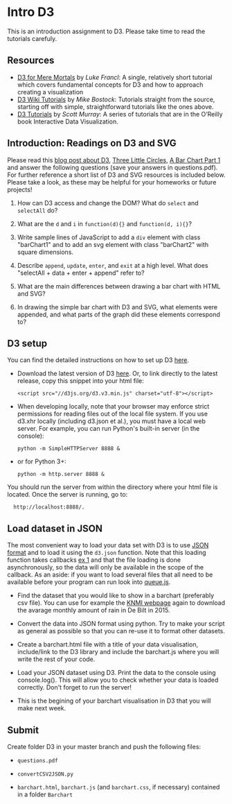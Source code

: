 # Intro D3

This is an introduction assignment to D3. Please take time to read the tutorials carefuly. 


[D3website]: http://d3js.org/

## Resources

* [D3 for Mere Mortals] by *Luke Francl*: A single, relatively short tutorial
  which covers fundamental concepts for D3 and how to approach creating a
  visualization
* [D3 Wiki Tutorials] by *Mike Bostock*: Tutorials straight from the source,
  starting off with simple, straightforward tutorials like the ones above.
* [D3 Tutorials] by *Scott Murray*: A series of tutorials that are in the
  O’Reilly book Interactive Data Visualization.

[D3 for Mere Mortals]: http://www.recursion.org/d3-for-mere-mortals/
[D3 Wiki Tutorials]: https://github.com/mbostock/d3/wiki/Tutorials
[D3 Tutorials]: http://alignedleft.com/tutorials/d3/


## Introduction: Readings on D3 and SVG

Please read this [blog post about D3], [Three Little Circles], [A Bar Chart
Part 1] and answer the following questions (save your answers in questions.pdf).
For further reference a short list
of D3 and SVG resources is included below. Please take a look, as these may be
helpful for your homeworks or future projects!

[blog post about D3]: http://www.jeromecukier.net/blog/2013/03/05/d3-tutorial-at-strata-redux/
[Three Little Circles]: http://mbostock.github.io/d3/tutorial/circle.html
[A Bar Chart Part 1]: http://mbostock.github.io/d3/tutorial/bar-1.html

1. How can D3 access and change the DOM? What do `select` and `selectAll` do?

2. What are the `d` and `i` in `function(d){}` and `function(d, i){}`?

3. Write sample lines of JavaScript to add a `div` element with class
   "barChart1" and to add an svg element with class "barChart2" with square
   dimensions.

4. Describe `append`, `update`, `enter`, and `exit` at a high level. What does
   "selectAll + data + enter + append" refer to?

5. What are the main differences between drawing a bar chart with HTML and SVG?

6. In drawing the simple bar chart with D3 and SVG, what elements were
   appended, and what parts of the graph did these elements correspond to?

## D3 setup
You can find the detailed instructions on how to set up D3 [here][1].

[1]: https://github.com/mbostock/d3/wiki

*  Download the latest version of D3 [here][2]. Or, to link directly to the latest release, copy this snippet into your html file:

      `<script src="//d3js.org/d3.v3.min.js" charset="utf-8"></script>`

* When developing locally, note that your browser may enforce strict permissions for reading files out of the local file system. If you use d3.xhr locally (including d3.json et al.), you must have a local web server. For example, you can run Python's built-in server (in the console):

      python -m SimpleHTTPServer 8888 &

* or for Python 3+:

      python -m http.server 8888 &

You should run the server from within the directory where your html file is located. Once the server is running, go to:

      http://localhost:8888/.


## Load dataset in JSON

The most convenient way to load your data set with D3 is to use [JSON format] and to
load it using the `d3.json` function. 
Note that this loading function takes callbacks [ex 1][ex 2] and that the
file loading is done asynchronously, so the data will only be available in
the scope of the callback. As an aside: if you want to load several files
that all need to be available before your program can run look into 
[queue.js].

* Find the dataset that you would like to show in a barchart (preferably csv file). You can use for example the [KNMI webpage] again to download the avarage monthly amount of rain in De Bilt in 2015.

* Convert the data into JSON format using python. Try to make your script as general as possible so that you can re-use it to format other datasets.

* Create a barchart.html file with a title of your data visualisation, include/link to the D3 library and include the barchart.js where you will write the rest of your code.

* Load your JSON dataset using D3. Print the data to the console using console.log(). This will allow you to check whether your data is loaded correctly. Don't forget to run the server!

* This is the begining of your barchart visualisation in D3 that you will make next week.  

[JSON format]: http://www.w3schools.com/json/
[ex 1]:http://recurial.com/programming/understanding-callback-functions-in-javascript/
[ex 2]:http://javascriptissexy.com/understand-javascript-callback-functions-and-use-them/
[2]: https://github.com/mbostock/d3/releases   
[queue.js]: https://github.com/mbostock/queue
[KNMI webpage]: http://projects.knmi.nl/klimatologie/daggegevens/selectie.cgi

## Submit

Create folder D3 in your master branch and push the following files:

* `questions.pdf`
* `convertCSV2JSON.py`

* `barchart.html`, `barchart.js` (and `barchart.css`, if necessary) contained in a folder `Barchart`




